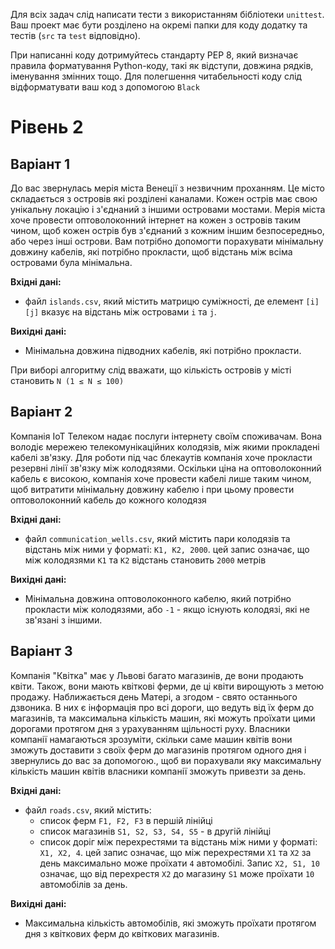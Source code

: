 Для всіх задач слід написати тести з використанням бібліотеки `unittest`.  Ваш проект має бути розділено на окремі папки для коду додатку та тестів (`src` та `test` відповідно).

При написанні коду дотримуйтесь стандарту PEP 8, який визначає правила форматування Python-коду, такі як відступи, довжина рядків, іменування змінних тощо. Для полегшення читабельності коду слід відформатувати ваш код з допомогою  `Black` 

# Рівень 2 

## Варіант 1

До вас звернулась мерія міста Венеції з незвичним проханням. Це місто складається з островів які розділені каналами. Кожен острів має свою унікальну локацію і з'єднаний з іншими островами мостами. Мерія міста хоче провести оптоволоконний інтернет на кожен з островів таким чином, щоб кожен острів був з'єднаний з кожним іншим безпосередньо, або через інші острови. Вам потрібно допомогти порахувати мінімальну довжину кабелів, які потрібно прокласти, щоб відстань між всіма островами була мінімальна.

**Вхідні дані:**

- файл `islands.csv`, який містить матрицю суміжності, де елемент `[i][j]` вказує на відстань між островами `i` та `j`. 

**Вихідні дані:**

- Мінімальна довжина підводних кабелів, які потрібно прокласти.

При виборі алгоритму слід вважати, що кількість островів у місті становить `N (1 ≤ N ≤ 100)`

## Варіант 2

Компанія ІоТ Телеком надає послуги інтернету своїм споживачам. Вона володіє мережею телекомунікаційних колодязів, між якими прокладені кабелі зв'язку. Для роботи під час блекаутів компанія хоче прокласти резервні лінії зв'язку між колодязями. Оскільки ціна на оптоволоконний кабель є високою, компанія хоче провести кабелі лише таким чином, щоб витратити мінімальну довжину кабелю і при цьому провести оптоволоконний кабель до кожного колодязя 

**Вхідні дані:**

- файл `communication_wells.csv`, який містить пари колодязів та відстань між ними у форматі: `К1, K2, 2000`. цей запис означає, що між колодязями `К1` та `K2` відстань становить `2000` метрів

**Вихідні дані:**

- Мінімальна довжина оптоволоконного кабелю, який потрібно прокласти між колодязями, або `-1` - якщо існують колодязі, які не зв'язані з іншими.

## Варіант 3

Компанія "Квітка" має у Львові багато магазинів, де вони продають квіти. Також, вони мають квіткові ферми, де ці квіти вирощують з метою продажу. Наближається день Матері, а згодом - свято останнього дзвоника. В них є інформація про всі дороги, що ведуть від їх ферм до магазинів, та максимальна кількість машин, які можуть проїхати цими дорогами протягом дня з урахуванням щільності руху.  Власники компанії намагаються зрозуміти, скільки саме машин квітів вони зможуть доставити з своїх ферм до магазинів протягом одного дня і звернулись до вас за допомогою., щоб ви порахували яку максимальну кількість машин квітів власники компанії зможуть привезти за день. 

**Вхідні дані:**

- файл `roads.csv`, який містить:
	- список ферм `F1, F2, F3` в першій лінійці
	- список магазинів `S1, S2, S3, S4, S5` - в другій лінійці
	- список доріг між перехрестями та відстань між ними у форматі: `Х1, Х2, 4`. цей запис означає, що між перехрестями `Х1` та `Х2` за день максимально може проїхати  `4` автомобілі.   Запис `Х2, S1, 10` означає, що від перехрестя `Х2` до магазину `S1` може проїхати `10` автомобілів за день.

**Вихідні дані:**

- Максимальна кількість автомобілів, які зможуть проїхати протягом дня з квіткових ферм до квіткових магазинів.
